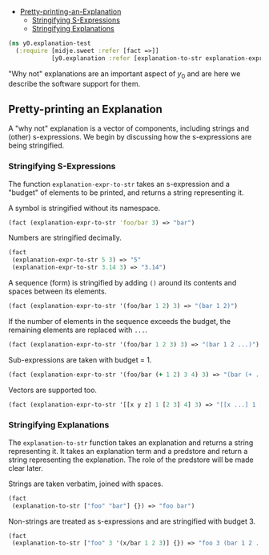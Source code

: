   * [Pretty-printing-an-Explanation](#pretty-printing-an-explanation)
    * [Stringifying S-Expressions](#stringifying-s-expressions)
    * [Stringifying Explanations](#stringifying-explanations)
```clojure
(ns y0.explanation-test
  (:require [midje.sweet :refer [fact =>]]
            [y0.explanation :refer [explanation-to-str explanation-expr-to-str]]))

```
"Why not" explanations are an important aspect of $y_0$ and are here we describe the
software support for them.

## Pretty-printing an Explanation

A "why not" explanation is a vector of components, including strings and (other)
s-expressions. We begin by discussing how the s-expressions are being stringified.

### Stringifying S-Expressions

The function `explanation-expr-to-str` takes an s-expression and a "budget" of elements
to be printed, and returns a string representing it.

A symbol is stringified without its namespace.
```clojure
(fact (explanation-expr-to-str 'foo/bar 3) => "bar")

```
Numbers are stringified decimally.
```clojure
(fact
 (explanation-expr-to-str 5 3) => "5"
 (explanation-expr-to-str 3.14 3) => "3.14")

```
A sequence (form) is stringified by adding `()` around its contents and spaces between
its elements.
```clojure
(fact (explanation-expr-to-str '(foo/bar 1 2) 3) => "(bar 1 2)")

```
If the number of elements in the sequence exceeds the budget, the remaining elements are
replaced with `...`.
```clojure
(fact (explanation-expr-to-str '(foo/bar 1 2 3) 3) => "(bar 1 2 ...)")

```
Sub-expressions are taken with budget = 1.
```clojure
(fact (explanation-expr-to-str '(foo/bar (+ 1 2) 3 4) 3) => "(bar (+ ...) 3 ...)")

```
Vectors are supported too.
```clojure
(fact (explanation-expr-to-str '[[x y z] 1 [2 3] 4] 3) => "[[x ...] 1 [2 ...] ...]")

```
### Stringifying Explanations

The `explanation-to-str` function takes an explanation and returns a string representing
it. It takes an explanation term and a predstore and return a string representing the explanation.
The role of the predstore will be made clear later.

Strings are taken verbatim, joined with spaces.
```clojure
(fact
 (explanation-to-str ["foo" "bar"] {}) => "foo bar")

```
Non-strings are treated as s-expressions and are stringified with budget 3.
```clojure
(fact
 (explanation-to-str ["foo" 3 '(x/bar 1 2 3)] {}) => "foo 3 (bar 1 2 ...)")
```

